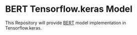 # BERT Tensorflow.keras Model

This Repository will provide [BERT](https://github.com/google-research/bert) model implementation in Tensorflow.keras.
 
